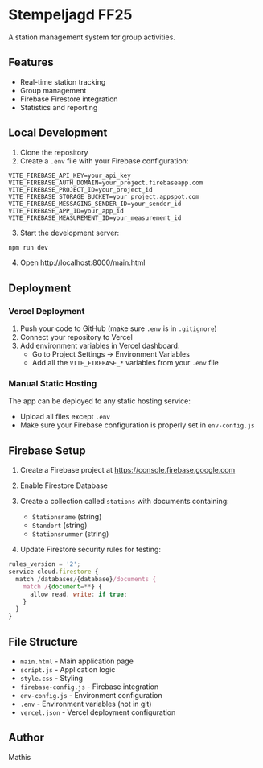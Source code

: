 # Stempeljagd FF25

A station management system for group activities.

## Features
- Real-time station tracking
- Group management
- Firebase Firestore integration
- Statistics and reporting

## Local Development

1. Clone the repository
2. Create a `.env` file with your Firebase configuration:
```env
VITE_FIREBASE_API_KEY=your_api_key
VITE_FIREBASE_AUTH_DOMAIN=your_project.firebaseapp.com
VITE_FIREBASE_PROJECT_ID=your_project_id
VITE_FIREBASE_STORAGE_BUCKET=your_project.appspot.com
VITE_FIREBASE_MESSAGING_SENDER_ID=your_sender_id
VITE_FIREBASE_APP_ID=your_app_id
VITE_FIREBASE_MEASUREMENT_ID=your_measurement_id
```

3. Start the development server:
```bash
npm run dev
```

4. Open http://localhost:8000/main.html

## Deployment

### Vercel Deployment

1. Push your code to GitHub (make sure `.env` is in `.gitignore`)
2. Connect your repository to Vercel
3. Add environment variables in Vercel dashboard:
   - Go to Project Settings → Environment Variables
   - Add all the `VITE_FIREBASE_*` variables from your `.env` file

### Manual Static Hosting

The app can be deployed to any static hosting service:
- Upload all files except `.env`
- Make sure your Firebase configuration is properly set in `env-config.js`

## Firebase Setup

1. Create a Firebase project at https://console.firebase.google.com
2. Enable Firestore Database
3. Create a collection called `stations` with documents containing:
   - `Stationsname` (string)
   - `Standort` (string) 
   - `Stationsnummer` (string)

4. Update Firestore security rules for testing:
```javascript
rules_version = '2';
service cloud.firestore {
  match /databases/{database}/documents {
    match /{document=**} {
      allow read, write: if true;
    }
  }
}
```

## File Structure

- `main.html` - Main application page
- `script.js` - Application logic
- `style.css` - Styling
- `firebase-config.js` - Firebase integration
- `env-config.js` - Environment configuration
- `.env` - Environment variables (not in git)
- `vercel.json` - Vercel deployment configuration

## Author

Mathis
